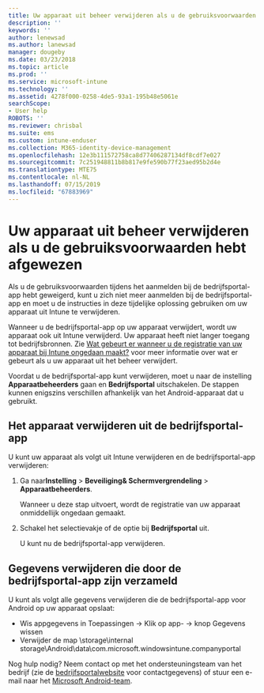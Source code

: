 ```yaml
---
title: Uw apparaat uit beheer verwijderen als u de gebruiksvoorwaarden hebt afgewezen | Microsoft Docs
description: ''
keywords: ''
author: lenewsad
ms.author: lanewsad
manager: dougeby
ms.date: 03/23/2018
ms.topic: article
ms.prod: ''
ms.service: microsoft-intune
ms.technology: ''
ms.assetid: 4278f000-0258-4de5-93a1-195b48e5061e
searchScope:
- User help
ROBOTS: ''
ms.reviewer: chrisbal
ms.suite: ems
ms.custom: intune-enduser
ms.collection: M365-identity-device-management
ms.openlocfilehash: 12e3b111572758ca8d77406287134df8cdf7e027
ms.sourcegitcommit: 7c251948811b8b817e9fe590b77f23aed95b2d4e
ms.translationtype: MTE75
ms.contentlocale: nl-NL
ms.lasthandoff: 07/15/2019
ms.locfileid: "67883969"
---
```

# <a name="remove-your-device-from-management-if-you-declined-terms-of-use"></a>Uw apparaat uit beheer verwijderen als u de gebruiksvoorwaarden hebt afgewezen

Als u de gebruiksvoorwaarden tijdens het aanmelden bij de bedrijfsportal-app hebt geweigerd, kunt u zich niet meer aanmelden bij de bedrijfsportal-app en moet u de instructies in deze tijdelijke oplossing gebruiken om uw apparaat uit Intune te verwijderen.

Wanneer u de bedrijfsportal-app op uw apparaat verwijdert, wordt uw apparaat ook uit Intune verwijderd. Uw apparaat heeft niet langer toegang tot bedrijfsbronnen. Zie [Wat gebeurt er wanneer u de registratie van uw apparaat bij Intune ongedaan maakt?](what-happens-if-you-unenroll-your-device-from-intune-android.md) voor meer informatie over wat er gebeurt als u uw apparaat uit het beheer verwijdert.

Voordat u de bedrijfsportal-app kunt verwijderen, moet u naar de instelling **Apparaatbeheerders** gaan en **Bedrijfsportal** uitschakelen. De stappen kunnen enigszins verschillen afhankelijk van het Android-apparaat dat u gebruikt.

## <a name="removing-the-device-from-the-company-portal-app"></a>Het apparaat verwijderen uit de bedrijfsportal-app

U kunt uw apparaat als volgt uit Intune verwijderen en de bedrijfsportal-app verwijderen:

1. Ga naar**Instelling** &gt; **Beveiliging&amp; Schermvergrendeling** &gt; **Apparaatbeheerders**.

    Wanneer u deze stap uitvoert, wordt de registratie van uw apparaat onmiddellijk ongedaan gemaakt.

2. Schakel het selectievakje of de optie bij **Bedrijfsportal** uit.

    U kunt nu de bedrijfsportal-app verwijderen.

## <a name="removing-data-collected-by-the-company-portal-app"></a>Gegevens verwijderen die door de bedrijfsportal-app zijn verzameld

U kunt als volgt alle gegevens verwijderen die de bedrijfsportal-app voor Android op uw apparaat opslaat:

- Wis appgegevens in Toepassingen -> Klik op app- -> knop Gegevens wissen
- Verwijder de map \storage\internal storage\Android\data\com.microsoft.windowsintune.companyportal


Nog hulp nodig? Neem contact op met het ondersteuningsteam van het bedrijf (zie de [bedrijfsportalwebsite](https://go.microsoft.com/fwlink/?linkid=2010980) voor contactgegevens) of stuur een e-mail naar het <a href="mailto:wintunedroidfbk@microsoft.com?subject=I'm having unenrolling my Android device&body=Describe the issue you're experiencing here.">Microsoft Android-team</a>.
